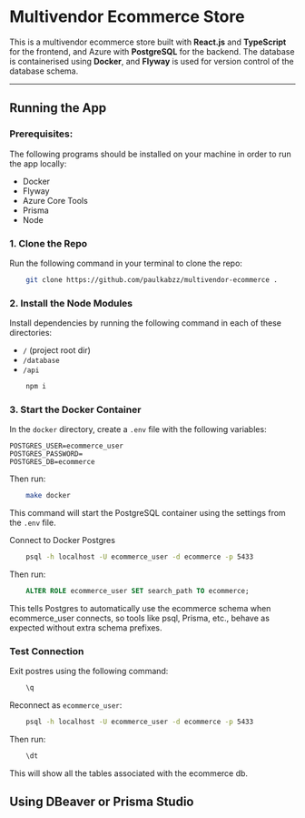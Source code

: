 # Multivendor Ecommerce Store

This is a multivendor ecommerce store built with **React.js** and **TypeScript** for the frontend, and Azure with **PostgreSQL** for the backend. The database is containerised using **Docker**, and **Flyway** is used for version control of the database schema.

---

## Running the App


### Prerequisites:

The following programs should be installed on your machine in order to run the app locally:
- Docker 
- Flyway
- Azure Core Tools
- Prisma 
- Node


### 1. Clone the Repo

Run the following command in your terminal to clone the repo:

``` bash
    git clone https://github.com/paulkabzz/multivendor-ecommerce .
```

### 2. Install the Node Modules

Install dependencies by running the following command in each of these directories:
- `/` (project root dir)
- `/database`
- `/api`

``` bash
    npm i
```

### 3. Start the Docker Container

In the `docker` directory, create a `.env` file with the following variables:

```
POSTGRES_USER=ecommerce_user
POSTGRES_PASSWORD=
POSTGRES_DB=ecommerce
```

Then run:
```bash
    make docker
```

This command will start the PostgreSQL container using the settings from the `.env` file.

Connect to Docker Postgres
```bash
    psql -h localhost -U ecommerce_user -d ecommerce -p 5433
```

Then run:
```sql
    ALTER ROLE ecommerce_user SET search_path TO ecommerce;
```

This tells Postgres to automatically use the ecommerce schema when ecommerce_user connects, so tools like psql, Prisma, etc., behave as expected without extra schema prefixes.

### Test Connection

Exit postres using the following command:

```bash
    \q
```

Reconnect as `ecommerce_user`:
```bash
    psql -h localhost -U ecommerce_user -d ecommerce -p 5433
```

Then run:

```bash
    \dt
```

This will show all the tables associated with the ecommerce db.

## Using DBeaver or Prisma Studio

